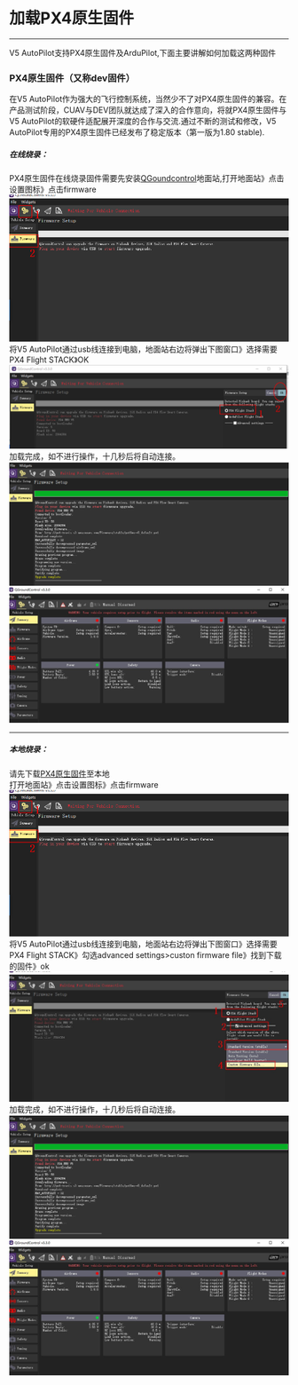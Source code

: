 # 加载PX4原生固件

---

V5 AutoPilot支持PX4原生固件及ArduPilot,下面主要讲解如何加载这两种固件

### PX4原生固件（又称dev固件）

在V5 AutoPilot作为强大的飞行控制系统，当然少不了对PX4原生固件的兼容。在产品测试阶段，CUAV与DEV团队就达成了深入的合作意向，将就PX4原生固件与V5 AutoPilot的软硬件适配展开深度的合作与交流.通过不断的测试和修改，V5 AutoPilot专用的PX4原生固件已经发布了稳定版本（第一版为1.80 stable\).

##### 在线烧录：

PX4原生固件在线烧录固件需要先安装[QGoundcontrol](http://qgroundcontrol.com/)地面站,打开地面站》点击设置图标》点击firmware ![px4 firmware](../../assets/load-px4-firmware.jpg)将V5 AutoPilot通过usb线连接到电脑，地面站右边将弹出下图窗口》选择需要PX4 Flight STACK》OK![px4 firmware2](../../assets/load-px4-firmware2.jpg)加载完成，如不进行操作，十几秒后将自动连接。![px4 firmware3](../../assets/load-px4-firmware3.jpg)![px4 firmware4](../../assets/load-px4-firmware4.JPG)

---

##### 本地烧录：

请先下载[PX4原生固件](http://px4-travis.s3.amazonaws.com/Firmware/stable/px4fmu-v5_default.px4)至本地  
打开地面站》点击设置图标》点击firmware ![px4 firmware](../../assets/load-px4-firmware.jpg)将V5 AutoPilot通过usb线连接到电脑，地面站右边将弹出下图窗口》选择需要PX4 Flight STACK》勾选advanced settings&gt;custon firmware file》找到下载的固件》ok  
![px4 firmware5](../../assets/load-px4-firmware5.JPG)加载完成，如不进行操作，十几秒后将自动连接。![px4 firmware3](../../assets/load-px4-firmware3.jpg)![px4 firmware4](../../assets/load-px4-firmware4.JPG)

